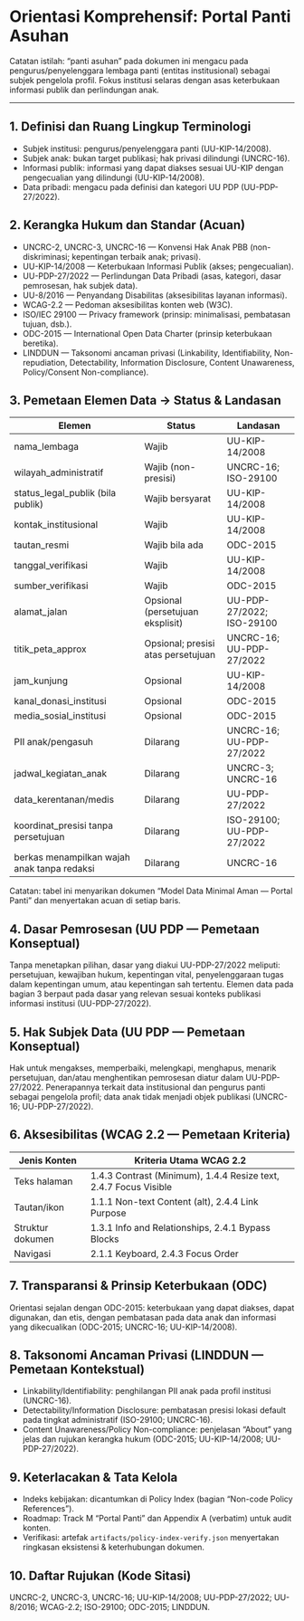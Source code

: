 # Orientasi Komprehensif: Portal Panti Asuhan

Catatan istilah: “panti asuhan” pada dokumen ini mengacu pada pengurus/penyelenggara lembaga panti (entitas institusional) sebagai subjek pengelola profil. Fokus institusi selaras dengan asas keterbukaan informasi publik dan perlindungan anak.

---

## 1. Definisi dan Ruang Lingkup Terminologi

- Subjek institusi: pengurus/penyelenggara panti (UU-KIP-14/2008).
- Subjek anak: bukan target publikasi; hak privasi dilindungi (UNCRC-16).
- Informasi publik: informasi yang dapat diakses sesuai UU-KIP dengan pengecualian yang dilindungi (UU-KIP-14/2008).
- Data pribadi: mengacu pada definisi dan kategori UU PDP (UU-PDP-27/2022).

## 2. Kerangka Hukum dan Standar (Acuan)

- UNCRC-2, UNCRC-3, UNCRC-16 — Konvensi Hak Anak PBB (non-diskriminasi; kepentingan terbaik anak; privasi).
- UU-KIP-14/2008 — Keterbukaan Informasi Publik (akses; pengecualian).
- UU-PDP-27/2022 — Perlindungan Data Pribadi (asas, kategori, dasar pemrosesan, hak subjek data).
- UU-8/2016 — Penyandang Disabilitas (aksesibilitas layanan informasi).
- WCAG-2.2 — Pedoman aksesibilitas konten web (W3C).
- ISO/IEC 29100 — Privacy framework (prinsip: minimalisasi, pembatasan tujuan, dsb.).
- ODC-2015 — International Open Data Charter (prinsip keterbukaan beretika).
- LINDDUN — Taksonomi ancaman privasi (Linkability, Identifiability, Non-repudiation, Detectability, Information Disclosure, Content Unawareness, Policy/Consent Non-compliance).

## 3. Pemetaan Elemen Data → Status & Landasan

| Elemen | Status | Landasan |
|--------|--------|----------|
| nama_lembaga | Wajib | UU-KIP-14/2008 |
| wilayah_administratif | Wajib (non-presisi) | UNCRC-16; ISO-29100 |
| status_legal_publik (bila publik) | Wajib bersyarat | UU-KIP-14/2008 |
| kontak_institusional | Wajib | UU-KIP-14/2008 |
| tautan_resmi | Wajib bila ada | ODC-2015 |
| tanggal_verifikasi | Wajib | UU-KIP-14/2008 |
| sumber_verifikasi | Wajib | ODC-2015 |
| alamat_jalan | Opsional (persetujuan eksplisit) | UU-PDP-27/2022; ISO-29100 |
| titik_peta_approx | Opsional; presisi atas persetujuan | UNCRC-16; UU-PDP-27/2022 |
| jam_kunjung | Opsional | UU-KIP-14/2008 |
| kanal_donasi_institusi | Opsional | ODC-2015 |
| media_sosial_institusi | Opsional | ODC-2015 |
| PII anak/pengasuh | Dilarang | UNCRC-16; UU-PDP-27/2022 |
| jadwal_kegiatan_anak | Dilarang | UNCRC-3; UNCRC-16 |
| data_kerentanan/medis | Dilarang | UU-PDP-27/2022 |
| koordinat_presisi tanpa persetujuan | Dilarang | ISO-29100; UU-PDP-27/2022 |
| berkas menampilkan wajah anak tanpa redaksi | Dilarang | UNCRC-16 |

Catatan: tabel ini menyarikan dokumen “Model Data Minimal Aman — Portal Panti” dan menyertakan acuan di setiap baris.

## 4. Dasar Pemrosesan (UU PDP — Pemetaan Konseptual)

Tanpa menetapkan pilihan, dasar yang diakui UU-PDP-27/2022 meliputi: persetujuan, kewajiban hukum, kepentingan vital, penyelenggaraan tugas dalam kepentingan umum, atau kepentingan sah tertentu. Elemen data pada bagian 3 berpaut pada dasar yang relevan sesuai konteks publikasi informasi institusi (UU-PDP-27/2022).

## 5. Hak Subjek Data (UU PDP — Pemetaan Konseptual)

Hak untuk mengakses, memperbaiki, melengkapi, menghapus, menarik persetujuan, dan/atau menghentikan pemrosesan diatur dalam UU-PDP-27/2022. Penerapannya terkait data institusional dan pengurus panti sebagai pengelola profil; data anak tidak menjadi objek publikasi (UNCRC-16; UU-PDP-27/2022).

## 6. Aksesibilitas (WCAG 2.2 — Pemetaan Kriteria)

| Jenis Konten | Kriteria Utama WCAG 2.2 |
|--------------|--------------------------|
| Teks halaman | 1.4.3 Contrast (Minimum), 1.4.4 Resize text, 2.4.7 Focus Visible |
| Tautan/ikon | 1.1.1 Non-text Content (alt), 2.4.4 Link Purpose |
| Struktur dokumen | 1.3.1 Info and Relationships, 2.4.1 Bypass Blocks |
| Navigasi | 2.1.1 Keyboard, 2.4.3 Focus Order |

## 7. Transparansi & Prinsip Keterbukaan (ODC)

Orientasi sejalan dengan ODC-2015: keterbukaan yang dapat diakses, dapat digunakan, dan etis, dengan pembatasan pada data anak dan informasi yang dikecualikan (ODC-2015; UNCRC-16; UU-KIP-14/2008).

## 8. Taksonomi Ancaman Privasi (LINDDUN — Pemetaan Kontekstual)

- Linkability/Identifiability: penghilangan PII anak pada profil institusi (UNCRC-16).
- Detectability/Information Disclosure: pembatasan presisi lokasi default pada tingkat administratif (ISO-29100; UNCRC-16).
- Content Unawareness/Policy Non-compliance: penjelasan “About” yang jelas dan rujukan kerangka hukum (ODC-2015; UU-KIP-14/2008; UU-PDP-27/2022).

## 9. Keterlacakan & Tata Kelola

- Indeks kebijakan: dicantumkan di Policy Index (bagian “Non-code Policy References”).
- Roadmap: Track M “Portal Panti” dan Appendix A (verbatim) untuk audit konten.
- Verifikasi: artefak `artifacts/policy-index-verify.json` menyertakan ringkasan eksistensi & keterhubungan dokumen.

## 10. Daftar Rujukan (Kode Sitasi)

UNCRC-2, UNCRC-3, UNCRC-16; UU-KIP-14/2008; UU-PDP-27/2022; UU-8/2016; WCAG-2.2; ISO-29100; ODC-2015; LINDDUN.
